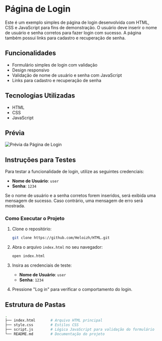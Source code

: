 # Página de Login

Este é um exemplo simples de página de login desenvolvida com HTML, CSS e JavaScript para fins de demonstração. O usuário deve inserir o nome de usuário e senha corretos para fazer login com sucesso. A página também possui links para cadastro e recuperação de senha.

## Funcionalidades

- Formulário simples de login com validação
- Design responsivo
- Validação de nome de usuário e senha com JavaScript
- Links para cadastro e recuperação de senha

## Tecnologias Utilizadas

- HTML
- CSS
- JavaScript

## Prévia

![Prévia da Página de Login](./Login(1)/image.png)

## Instruções para Testes

Para testar a funcionalidade de login, utilize as seguintes credenciais:

- **Nome de Usuário**: `user`
- **Senha**: `1234`

Se o nome de usuário e a senha corretos forem inseridos, será exibida uma mensagem de sucesso. Caso contrário, uma mensagem de erro será mostrada.

### Como Executar o Projeto

1. Clone o repositório:
    ```bash
    git clone https://github.com/Heloizh/HTML.git
    ```

2. Abra o arquivo `index.html` no seu navegador:
    ```bash
    open index.html
    ```

3. Insira as credenciais de teste:
   - **Nome de Usuário**: `user`
   - **Senha**: `1234`

4. Pressione "Log in" para verificar o comportamento do login.

## Estrutura de Pastas

```bash
.
├── index.html       # Arquivo HTML principal
├── style.css        # Estilos CSS
├── script.js        # Lógica JavaScript para validação do formulário
└── README.md        # Documentação do projeto
